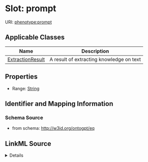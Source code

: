 # Slot: prompt

URI: [phenotype:prompt](http://w3id.org/ontogpt/phenotype/prompt)



<!-- no inheritance hierarchy -->




## Applicable Classes

| Name | Description |
| --- | --- |
[ExtractionResult](ExtractionResult.md) | A result of extracting knowledge on text






## Properties

* Range: [String](String.md)







## Identifier and Mapping Information







### Schema Source


* from schema: http://w3id.org/ontogpt/eq




## LinkML Source

<details>
```yaml
name: prompt
from_schema: http://w3id.org/ontogpt/eq
rank: 1000
alias: prompt
owner: ExtractionResult
domain_of:
- ExtractionResult
range: string

```
</details>